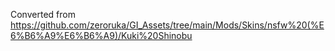 Converted from https://github.com/zeroruka/GI_Assets/tree/main/Mods/Skins/nsfw%20(%E6%B6%A9%E6%B6%A9)/Kuki%20Shinobu
